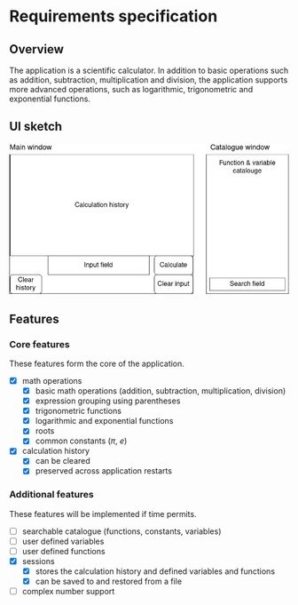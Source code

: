 # Requirements specification

## Overview

The application is a scientific calculator. In addition to basic operations such
as addition, subtraction, multiplication and division, the application supports
more advanced operations, such as logarithmic, trigonometric and exponential
functions.

## UI sketch

![UI sketch](./images/ui-sketch.png)

## Features

### Core features

These features form the core of the application.

- [x] math operations
  - [x] basic math operations (addition, subtraction, multiplication, division)
  - [x] expression grouping using parentheses
  - [x] trigonometric functions
  - [x] logarithmic and exponential functions
  - [x] roots
  - [x] common constants (*π*, *e*)
- [x] calculation history
  - [x] can be cleared
  - [x] preserved across application restarts

### Additional features

These features will be implemented if time permits.

- [ ] searchable catalogue (functions, constants, variables)
- [ ] user defined variables
- [ ] user defined functions
- [x] sessions
  - [x] stores the calculation history and defined variables and functions
  - [x] can be saved to and restored from a file
- [ ] complex number support
